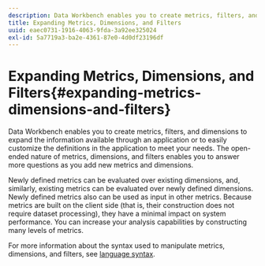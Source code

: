 ```yaml
---
description: Data Workbench enables you to create metrics, filters, and dimensions to expand the information available through an application or to easily customize the definitions in the application to meet your needs. The open-ended nature of metrics, dimensions, and filters enables you to answer more questions as you add new metrics and dimensions.
title: Expanding Metrics, Dimensions, and Filters
uuid: eaec0731-1916-4063-9fda-3a92ee325024
exl-id: 5a7719a3-ba2e-4361-87e0-4d0df23196df
---
```

# Expanding Metrics, Dimensions, and Filters{#expanding-metrics-dimensions-and-filters}

Data Workbench enables you to create metrics, filters, and dimensions to expand the information available through an application or to easily customize the definitions in the application to meet your needs. The open-ended nature of metrics, dimensions, and filters enables you to answer more questions as you add new metrics and dimensions.

Newly defined metrics can be evaluated over existing dimensions, and, similarly, existing metrics can be evaluated over newly defined dimensions. Newly defined metrics also can be used as input in other metrics. Because metrics are built on the client side (that is, their construction does not require dataset processing), they have a minimal impact on system performance. You can increase your analysis capabilities by constructing many levels of metrics.

For more information about the syntax used to manipulate metrics, dimensions, and filters, see [language syntax](https://docs.adobe.com/content/help/en/data-workbench/using/client/qry-lang-syntx/c-qry-lang-syntx.html).
